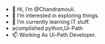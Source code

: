 - 👋 Hi, I’m @Chandramouli.
- 👀 I’m interested in exploring things.
- 🌱 I’m currently learning IT stuff.
- acomplished python,Ui-Path
- 📫 Working As Ui-Path Developer.

<!---
Chandramouli345/Chandramouli345 is a ✨ special ✨ repository because its `README.md` (this file) appears on your GitHub profile.
You can click the Preview link to take a look at your changes.
--->
